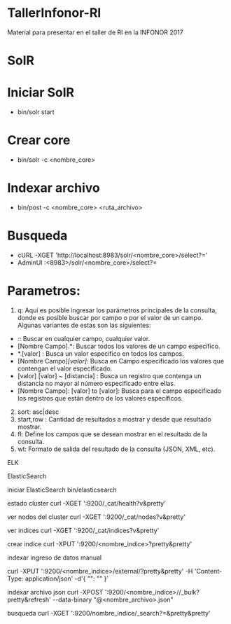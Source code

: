 # TallerInfonor-RI
Material para presentar en el taller de RI en la INFONOR 2017

SolR
==========

# Iniciar SolR
+ bin/solr start

# Crear core
+ bin/solr -c <nombre_core>

# Indexar archivo
+ bin/post -c <nombre_core> <ruta_archivo>

# Busqueda 
+ cURL -XGET 'http://localhost:8983/solr/<nombre_core>/select?<parametro>=<valor>'
+ AdminUI <ip>:<8983>/solr/<nombre_core>/select?<parametro>=<valor>

# Parametros:
1.	q: Aquí es posible ingresar los parámetros principales de la consulta, donde es posible buscar por campo o por el valor de un campo. Algunas variantes de estas son las siguientes:
   + *:*: Buscar en cualquier campo, cualquier valor.
   + [Nombre Campo].*: Buscar todos los valores de un campo específico.
   + *.[valor] : Busca un valor especifico en todos los campos.
   + [Nombre Campo]*[valor]*: Busca en Campo especificado los valores que contengan el valor especificado.
   + [valor] [valor] ~ [distancia] : Busca un registro que contenga un distancia no mayor al número especificado entre ellas.
   + [Nombre Campo]: [valor] to [valor]: Busca para el campo especificado los registros que están dentro de los valores específicos.
2.	sort: asc|desc
3.	start,row : Cantidad de resultados a mostrar y desde que resultado mostrar.
4.	fl: Define los campos que se desean mostrar en el resultado de la consulta.
5.	wt: Formato de salida del resultado de la consulta (JSON, XML, etc).



ELK

ElasticSearch

iniciar ElasticSearch
bin/elasticsearch

estado cluster
curl -XGET '<ip>:9200/_cat/health?v&pretty'
  
ver nodos del cluster
curl -XGET '<ip>:9200/_cat/nodes?v&pretty'

ver indices
curl -XGET '<ip>:9200/_cat/indices?v&pretty'

crear indice
curl -XPUT '<ip>:9200/<nombre_indice>?pretty&pretty'
  
indexar ingreso de datos manual

curl -XPUT '<ip>:9200/<nombre_indice>/external/<id>?pretty&pretty' -H 'Content-Type: application/json' -d'{ "<clave>": "<valor>" }'

indexar archivo json
curl -XPOST '<ip>:9200/<nombre_indice>/<tipo>/_bulk?pretty&refresh' --data-binary "@<nombre_archivo>.json"
  
busqueda 
curl -XGET '<ip>:9200/nombre_indice/_search?<parametro>=<valor>&pretty&pretty'



